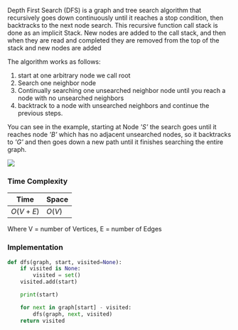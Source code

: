 

Depth First Search (DFS) is a graph and tree search algorithm that recursively goes down continuously until it reaches a stop condition, then backtracks to the next node search. This recursive function call stack is done as an implicit Stack. New nodes are added to the call stack, and then when they are read and completed they are removed from the top of the stack and new nodes are added


The algorithm works as follows:

1. start at one arbitrary node we call root
2. Search one neighbor node
3. Continually searching one unsearched neighbor node until you reach a node with no unsearched neighbors
4. backtrack to a node with unsearched neighbors and continue the previous steps.


You can see in the example, starting at Node _'S'_ the search goes until it reaches node _'B'_ which has no adjacent unsearched nodes, so it backtracks to _'G'_ and then goes down a new path until it finishes searching the entire graph.

![](Pasted%20image%2020220413232525.png)

### Time Complexity

|Time | Space|
|--- | ---|
|$O(V + E)$ | $O(V)$|

Where V = number of Vertices, E = number of Edges


### Implementation

```python
def dfs(graph, start, visited=None):
    if visited is None:
        visited = set()
    visited.add(start)

    print(start)

    for next in graph[start] - visited:
        dfs(graph, next, visited)
    return visited
```
